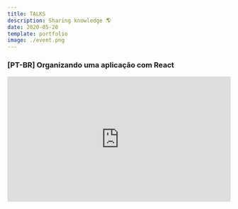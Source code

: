```yaml
---
title: TALKS
description: Sharing knowledge 🌎
date: 2020-05-28
template: portfolio
image: ./event.png
---
```


### [PT-BR] Organizando uma aplicação com React

<div style="left: 0; width: 100%; height: 0; position: relative; padding-bottom: 56.1972%;"><iframe src="https://speakerdeck.com/player/42f07ced6bca42e9968bb400117ea302" style="border: 0; top: 0; left: 0; width: 100%; height: 100%; position: absolute;" allowfullscreen scrolling="no" allow="encrypted-media"></iframe></div>

